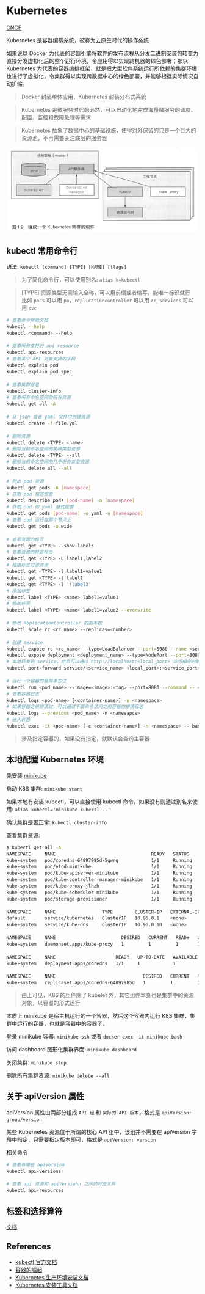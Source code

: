 # Kubernetes

[CNCF](https://landscape.cncf.io/?category=remote-procedure-call&grouping=category)

Kubernetes 是容器编排系统，被称为云原生时代的操作系统

如果说以 Docker 为代表的容器引擎将软件的发布流程从分发二进制安装包转变为直接分发虚拟化后的整个运行环境，令应用得以实现跨机器的绿色部署；那以 Kubernetes 为代表的容器编排框架，就是把大型软件系统运行所依赖的集群环境也进行了虚拟化，令集群得以实现跨数据中心的绿色部署，并能够根据实际情况自动扩缩。

> Docker 封装单体应用，Kubernetes 封装分布式系统

> Kubernetes 是微服务时代的必然，可以自动化地完成海量微服务的调度、配置、监控和故障处理等需求

> Kubernetes 抽象了数据中心的基础设施，使得对外保留的只是一个巨大的资源池，不再需要关注底层的服务器

![](../images/kube-components.png)

## kubectl 常用命令行

语法: `kubectl [command] [TYPE] [NAME] [flags]`

> 为了简化命令行，可以使用别名: `alias k=kubectl`

> [TYPE] 资源类型无需输入全称，可以用前缀或者缩写，能唯一标识就行  
> 比如 `pods` 可以用 `po`，`replicationcontroller` 可以用 `rc`, `services` 可以用 `svc`

```bash
# 查看命令帮助文档
kubectl --help
kubectl <command> --help

# 查看所有支持的 api resource
kubectl api-resources
# 查看某个 API 对象支持的字段
kubectl explain pod
kubectl explain pod.spec

# 查看集群信息
kubectl cluster-info
# 查看所有命名空间的所有资源
kubectl get all -A

# 从 json 或者 yaml 文件中创建资源
kubectl create -f file.yml

# 删除资源
kubectl delete <TYPE> <name>
# 删除当前命名空间的某种类型资源
kubectl delete <TYPE> --all
# 删除当前命名空间的几乎所有类型资源
kubectl delete all --all

# 列出 pod 资源
kubectl get pods -n [namespace]
# 获取 pod 描述信息
kubectl describe pods [pod-name] -n [namespace]
# 获取 pod 的 yaml 格式配置
kubectl get pods [pod-name] -o yaml -n [namespace]
# 查看 pod 运行在那个节点上
kubectl get pods -o wide

# 查看资源的标签
kubectl get <TYPE> --show-labels
# 查看资源的特定标签
kubectl get <TYPE> -L label1,label2
# 根据标签过滤资源
kubectl get <TYPE> -l label1=value1
kubectl get <TYPE> -l label2
kubectl get <TYPE> -l '!label3'
# 添加标签
kubectl label <TYPE> <name> label1=value1 
# 修改标签
kubectl label <TYPE> <name> label1=value2 --overwrite

# 修改 ReplicationController 的副本数
kubectl scale rc <rc_name> --replicas=<number>

# 创建 service
kubectl expose rc <rc_name> --type=LoadBalancer --port=8080 --name <service_name>
kubectl expose deployment <deployment_name> --type=NodePort --port=8080 --name <service_name>
# 本地转发到 service，然后可以通过 http://localhost:<local_port> 访问相应的服务端口
kubectl port-forward service/<service_name> <local_port>:<service_port>

# 运行一个容器的最简单方法
kubectl run <pod_name> --image=<image>:<tag> --port=8080 --command -- <cmd> <arg1> ...<argN>
# 查看容器日志
kubectl logs <pod-name> [<container-name>] -n <namespace>
# 如果容器之前崩溃过，可以通过下面命令访问之前容器的崩溃日志
kubectl logs --previous <pod_name> -n <namesapce>
# 进入容器
kubectl exec -it <pod-name> [-c <container-name>] -n <namespace> -- bash
```

> 涉及指定容器的，如果没有指定，就默认会查询主容器

## 本地配置 Kubernetes 环境

先安装 [minikube](https://minikube.sigs.k8s.io/docs/start/)

启动 K8S 集群: `minikube start`

如果本地有安装 kubectl，可以直接使用 kubectl 命令，如果没有则通过别名来使用: `alias kubectl='minikube kubectl --'`

确认集群是否正常: `kubectl cluster-info`

查看集群资源:

```bash
$ kubectl get all -A
NAMESPACE     NAME                                   READY   STATUS    RESTARTS      AGE
kube-system   pod/coredns-64897985d-5gwrg            1/1     Running   0             14m
kube-system   pod/etcd-minikube                      1/1     Running   1             14m
kube-system   pod/kube-apiserver-minikube            1/1     Running   1             14m
kube-system   pod/kube-controller-manager-minikube   1/1     Running   1             14m
kube-system   pod/kube-proxy-jlhzh                   1/1     Running   0             14m
kube-system   pod/kube-scheduler-minikube            1/1     Running   1             14m
kube-system   pod/storage-provisioner                1/1     Running   1 (14m ago)   14m

NAMESPACE     NAME                 TYPE        CLUSTER-IP   EXTERNAL-IP   PORT(S)                  AGE
default       service/kubernetes   ClusterIP   10.96.0.1    <none>        443/TCP                  14m
kube-system   service/kube-dns     ClusterIP   10.96.0.10   <none>        53/UDP,53/TCP,9153/TCP   14m

NAMESPACE     NAME                        DESIRED   CURRENT   READY   UP-TO-DATE   AVAILABLE   NODE SELECTOR            AGE
kube-system   daemonset.apps/kube-proxy   1         1         1       1            1           kubernetes.io/os=linux   14m

NAMESPACE     NAME                      READY   UP-TO-DATE   AVAILABLE   AGE
kube-system   deployment.apps/coredns   1/1     1            1           14m

NAMESPACE     NAME                                DESIRED   CURRENT   READY   AGE
kube-system   replicaset.apps/coredns-64897985d   1         1         1       14m
```

> 由上可见，K8S 的组件除了 kubelet 外，其它组件本身也是集群中的资源对象，以容器的形式运行

本质上 minikube 是宿主机运行的一个容器，然后这个容器内运行 K8S 集群，集群中运行的容器，也就是容器中的容器了。

登录 minikube 容器: `minikube ssh` 或者 `docker exec -it minikube bash`

访问 dashboard 图形化集群界面: `minikube dashboard`

关闭集群: `minikube stop`

删除所有集群资源: `minikube delete --all`

## 关于 apiVersion 属性

apiVersion 属性由两部分组成 `API 组` 和 `实际的 API 版本`，格式是 `apiVersion: group/version`

某些 Kubernetes 资源位于所谓的核心 API 组中，该组并不需要在 apiVersion 字段中指定，只需要指定版本即可，格式是 `apiVersion: version`

相关命令

```bash
# 查看有哪些 apiVersion
kubectl api-versions

# 查看 api 资源和 apiVersiohn 之间的对应关系
kubectl api-resources
```

## 标签和选择算符

[文档](https://kubernetes.io/zh/docs/concepts/overview/working-with-objects/labels/#set-based-requirement)

## References

- [kubectl 官方文档](https://kubernetes.io/docs/reference/kubectl/overview/)
- [容器的崛起](http://icyfenix.cn/immutable-infrastructure/container/history.html)
- [Kubernetes 生产环境安装文档](https://kubernetes.io/zh/docs/setup/production-environment/)
- [Kubernetes 安装工具文档](https://kubernetes.io/zh/docs/tasks/tools/)